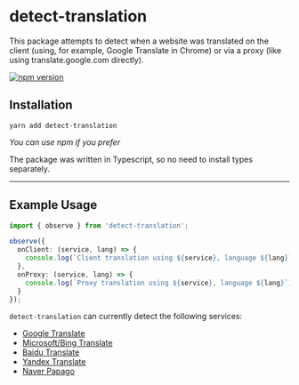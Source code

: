 # detect-translation

This package attempts to detect when a website was translated on the client (using, for example, Google Translate in Chrome)
or via a proxy (like using translate.google.com directly). 

[![npm version](https://badge.fury.io/js/detect-translation.svg)](https://badge.fury.io/js/detect-translation)

## Installation

```
yarn add detect-translation
```

*You can use npm if you prefer*

The package was written in Typescript, so no need to install types separately. 

---

## Example Usage

```ts
import { observe } from 'detect-translation';

observe({
  onClient: (service, lang) => {
    console.log(`Client translation using ${service}, language ${lang}`);
  },
  onProxy: (service, lang) => {
    console.log(`Proxy translation using ${service}, language ${lang}`);
  }
});
```

`detect-translation` can currently detect the following services:
- [Google Translate](https://translate.google.com/)
- [Microsoft/Bing Translate](https://www.bing.com/translator/)
- [Baidu Translate](https://fanyi.baidu.com/)
- [Yandex Translate](https://translate.yandex.com/)
- [Naver Papago](https://papago.naver.com/)
